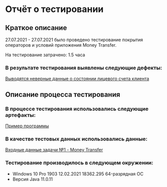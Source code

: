 # Отчёт о тестировании

## Краткое описание

27.07.2021 - 27.07.2021 было проведено тестирование покрытия операторов и условий приложения Money Transfer.

На тестирование затрачено: 1.5 часа

### В результате тестирования выявлены следующие дефекты:

  [Выводятся неверные данные о состоянии лицевого счета клиента](https://github.com/EvgeniyaZavyalova/HW2/issues/1)

## Описание процесса тестирования

### В процессе тестирования использовались следующие артефакты:
[Пример программы](https://github.com/netology-code/javaqa-code/blob/master/1.2_programming/variables/src/Main.java)


### В качестве тестовых данных использовались данные:
[Входные данные задачи №1 - Money Transfer](https://github.com/netology-code/javaqa-homeworks/tree/master/programming#%D0%B7%D0%B0%D0%B4%D0%B0%D1%87%D0%B0-1---money-transfer)


### Тестирование производилось в следующем окружении:
* Windows 10 Pro 1903 12.02.2021 18362.295 64-разрядная ОС
* Версия Java 11.0.11
